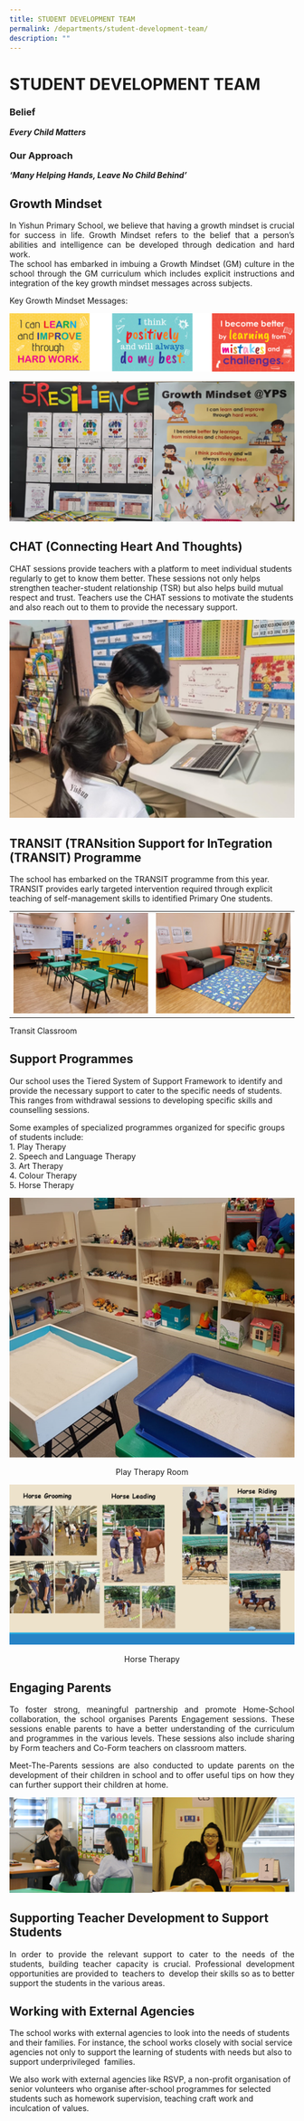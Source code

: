 ```yaml
---
title: STUDENT DEVELOPMENT TEAM
permalink: /departments/student-development-team/
description: ""
---
```

# STUDENT DEVELOPMENT TEAM

### Belief

_**Every Child Matters**_

### Our Approach

**_‘Many Helping Hands, Leave No Child Behind’_**  

 
Growth Mindset
--------------

<p style="text-align: justify;">In Yishun Primary School, we believe that having a growth mindset is crucial for success in life. Growth Mindset refers to the belief that a person’s abilities and intelligence can be developed through dedication and hard work. <br>The school has embarked in imbuing a Growth Mindset (GM) culture in the school through the GM curriculum which includes explicit instructions and integration of the key growth mindset messages across subjects.   </p>
Key Growth Mindset Messages:

![](/images/Departments/STUDENT%20DEVELOPMENT%20TEAM/GM1.png)

![](/images/Departments/STUDENT%20DEVELOPMENT%20TEAM/GM2.png)

CHAT (Connecting Heart And Thoughts)
------------------------------------

CHAT sessions provide teachers with a platform to meet individual students regularly to get to know them better. These sessions not only helps strengthen teacher-student relationship (TSR) but also helps build mutual respect and trust. Teachers use the CHAT sessions to motivate the students and also reach out to them to provide the necessary support.

![](/images/Departments/STUDENT%20DEVELOPMENT%20TEAM/SDT3.png)

TRANSIT (TRANsition Support for InTegration (TRANSIT) Programme
---------------------------------------------------------------

The school has embarked on the TRANSIT programme from this year. TRANSIT provides early targeted intervention required through explicit teaching of self-management skills to identified Primary One students.

|   |   |
|:-:|:-:|
|  ![](/images/Departments/STUDENT%20DEVELOPMENT%20TEAM/SDT4.png) | ![](/images/Departments/STUDENT%20DEVELOPMENT%20TEAM/SDT5.png)  |

Transit Classroom

Support Programmes
------------------

Our school uses the Tiered System of Support Framework to identify and provide the necessary support to cater to the specific needs of students. This ranges from withdrawal sessions to developing specific skills and counselling sessions.  

Some examples of specialized programmes organized for specific groups of students include:   
1\.  Play Therapy   
2\.  Speech and Language Therapy   
3\.  Art Therapy   
4\.  Colour Therapy   
5\.  Horse Therapy


![](/images/Departments/STUDENT%20DEVELOPMENT%20TEAM/SDT6.png) 

<center>Play Therapy Room</center>

![](/images/Departments/STUDENT%20DEVELOPMENT%20TEAM/SDT7.png)

<center>Horse Therapy</center>

Engaging Parents
----------------

<p style="text-align: justify;">To foster strong, meaningful partnership and promote Home-School collaboration, the school organises Parents Engagement sessions. These sessions enable parents to have a better understanding of the curriculum and programmes in the various levels. These sessions also include sharing by Form teachers and Co-Form teachers on classroom matters.  </p>

<p style="text-align: justify;">Meet-The-Parents sessions are also conducted to update parents on the development of their children in school and to offer useful tips on how they can further support their children at home.</p>

![](/images/Departments/STUDENT%20DEVELOPMENT%20TEAM/SDT8.png)

Supporting Teacher Development to Support Students
--------------------------------------------------

<p style="text-align: justify;">In order to provide the relevant support to cater to the needs of the students, building teacher capacity is crucial. Professional development opportunities are provided to  teachers to  develop their skills so as to better support the students in the various areas.</p>

Working with External Agencies
------------------------------

The school works with external agencies to look into the needs of students and their families. For instance, the school works closely with social service agencies not only to support the learning of students with needs but also to support underprivileged  families.

  

We also work with external agencies like RSVP, a non-profit organisation of senior volunteers who organise after-school programmes for selected students such as homework supervision, teaching craft work and inculcation of values.